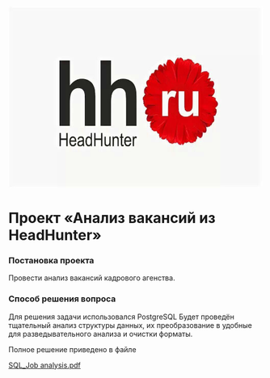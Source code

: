 <p align="center"><img src="https://raw.githubusercontent.com/AndreyRysistov/DatasetsForPandas/main/hh%20label.jpg" height="360"/></p>

# Проект «Анализ вакансий из HeadHunter»


### Постановка проекта
  
Провести анализ вакансий кадрового агенства.
  
### Способ решения вопроса

Для решения задачи использовался PostgreSQL
Будет проведён тщательный анализ структуры данных, их преобразование в удобные для разведывательного анализа и очистки форматы.
  
Полное решение приведено в файле 

[SQL_Job analysis.pdf](https://github.com/Serg-NSD/SkillFactory-Data_Science/tree/main/Project-2/SQL_Job_analysis.pdf)
  
